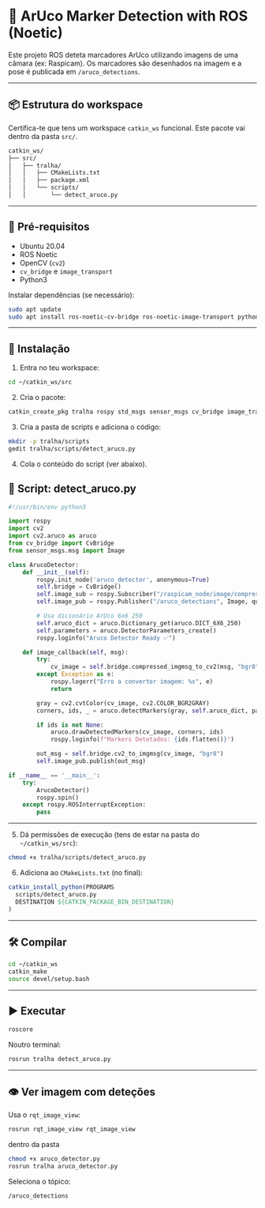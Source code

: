 # 🧠 ArUco Marker Detection with ROS (Noetic)

Este projeto ROS deteta marcadores ArUco utilizando imagens de uma câmara (ex: Raspicam). Os marcadores são desenhados na imagem e a pose é publicada em `/aruco_detections`.

---

## 📦 Estrutura do workspace

Certifica-te que tens um workspace `catkin_ws` funcional. Este pacote vai dentro da pasta `src/`.

```bash
catkin_ws/
├── src/
│   ├── tralha/
│   │   ├── CMakeLists.txt
│   │   ├── package.xml
│   │   └── scripts/
│   │       └── detect_aruco.py
```

---

## 🔧 Pré-requisitos

- Ubuntu 20.04
- ROS Noetic
- OpenCV (`cv2`)
- `cv_bridge` e `image_transport`
- Python3

Instalar dependências (se necessário):

```bash
sudo apt update
sudo apt install ros-noetic-cv-bridge ros-noetic-image-transport python3-opencv
```

---

## 🚀 Instalação

1. Entra no teu workspace:

```bash
cd ~/catkin_ws/src
```

2. Cria o pacote:

```bash
catkin_create_pkg tralha rospy std_msgs sensor_msgs cv_bridge image_transport
```

3. Cria a pasta de scripts e adiciona o código:

```bash
mkdir -p tralha/scripts
gedit tralha/scripts/detect_aruco.py
```

4. Cola o conteúdo do script (ver abaixo).

## 📸 Script: detect_aruco.py

```python
#!/usr/bin/env python3

import rospy
import cv2
import cv2.aruco as aruco
from cv_bridge import CvBridge
from sensor_msgs.msg import Image

class ArucoDetector:
    def __init__(self):
        rospy.init_node('aruco_detector', anonymous=True)
        self.bridge = CvBridge()
        self.image_sub = rospy.Subscriber("/raspicam_node/image/compressed", Image, self.image_callback)
        self.image_pub = rospy.Publisher("/aruco_detections", Image, queue_size=10)

        # Usa dicionário ArUco 6x6 250
        self.aruco_dict = aruco.Dictionary_get(aruco.DICT_6X6_250)
        self.parameters = aruco.DetectorParameters_create()
        rospy.loginfo("Aruco Detector Ready ✅")

    def image_callback(self, msg):
        try:
            cv_image = self.bridge.compressed_imgmsg_to_cv2(msg, "bgr8")
        except Exception as e:
            rospy.logerr("Erro a converter imagem: %s", e)
            return

        gray = cv2.cvtColor(cv_image, cv2.COLOR_BGR2GRAY)
        corners, ids, _ = aruco.detectMarkers(gray, self.aruco_dict, parameters=self.parameters)

        if ids is not None:
            aruco.drawDetectedMarkers(cv_image, corners, ids)
            rospy.loginfo(f"Markers Detetados: {ids.flatten()}")

        out_msg = self.bridge.cv2_to_imgmsg(cv_image, "bgr8")
        self.image_pub.publish(out_msg)

if __name__ == '__main__':
    try:
        ArucoDetector()
        rospy.spin()
    except rospy.ROSInterruptException:
        pass
```

---
5. Dá permissões de execução (tens de estar na pasta do `~/catkin_ws/src`):

```bash
chmod +x tralha/scripts/detect_aruco.py
```

6. Adiciona ao `CMakeLists.txt` (no final):

```cmake
catkin_install_python(PROGRAMS
  scripts/detect_aruco.py
  DESTINATION ${CATKIN_PACKAGE_BIN_DESTINATION}
)
```

---

## 🛠 Compilar

```bash
cd ~/catkin_ws
catkin_make
source devel/setup.bash
```

---

## ▶️ Executar

```bash
roscore
```

Noutro terminal:

```bash
rosrun tralha detect_aruco.py
```

---

## 👁️ Ver imagem com deteções

Usa o `rqt_image_view`:

```bash
rosrun rqt_image_view rqt_image_view
```

dentro da pasta
```bash
chmod +x aruco_detector.py
rosrun tralha aruco_detector.py
```

Seleciona o tópico:

```
/aruco_detections
```

